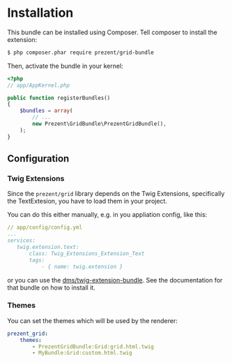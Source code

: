 Installation
============

This bundle can be installed using Composer. Tell composer to install the extension:

```bash
$ php composer.phar require prezent/grid-bundle
```

Then, activate the bundle in your kernel:

```php
<?php
// app/AppKernel.php

public function registerBundles()
{
    $bundles = array(
        // ...
        new Prezent\GridBundle\PrezentGridBundle(),
    );
}
```

## Configuration
### Twig Extensions
Since the ```prezent/grid``` library depends on the Twig Extensions, specifically the TextExtesion, you have to load them in your project. 

You can do this either manually, e.g. in you appliation config, like this:

```yml
// app/config/config.yml
...
services:
   twig.extension.text:
       class: Twig_Extensions_Extension_Text
       tags:
           - { name: twig.extension }
```

or you can use the [dms/twig-extension-bundle](https://github.com/rdohms/dms-twig-extension-bundle). See the documentation for that bundle on how to install it.

### Themes
You can set the themes which will be used by the renderer:

```yml
prezent_grid:
    themes: 
        - PrezentGridBundle:Grid:grid.html.twig
        - MyBundle:Grid:custom.html.twig
```
